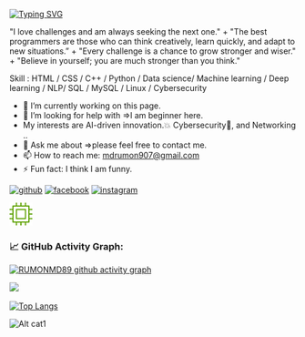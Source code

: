[![Typing SVG](https://readme-typing-svg.herokuapp.com?lines=Hi+there+%F0%9F%91%8B...;welcome+my+profile;+my+name+is+RUMON+MD;+you+can+also+call+me+RUMON;i+live+in+japan;I+love+challenges+and+am+always+seeking+the+next+one)](https://git.io/typing-svg)
  

"I love challenges and am always seeking the next one." + "The best programmers are those who can think creatively, learn quickly, and adapt to new situations.” + "Every challenge is a chance to grow stronger and wiser." + "Believe in yourself; you are much stronger than you think."

Skill : HTML / CSS / C++ / Python / Data science/ Machine learning / Deep learning / NLP/ SQL / MySQL / Linux / Cybersecurity

- 🔭 I’m currently working on this page. 
- 🤔 I’m looking for help with =>I am beginner here.
- My interests are AI-driven innovation.💥   Cybersecurity🔐, and Networking ..
- 💬 Ask me about =>please feel free to contact me.  
- 📫 How to reach me: mdrumon907@gmail.com 
- ⚡ Fun fact: I think I am funny.  


[<img src='https://cdn.jsdelivr.net/npm/simple-icons@3.0.1/icons/github.svg' alt='github' height='40' color = red>](https://github.com/https://github.com/RUMONMD89)  [<img src='https://cdn.jsdelivr.net/npm/simple-icons@3.0.1/icons/facebook.svg' alt='facebook' height='40'>](https://www.facebook.com/https://www.facebook.com/rumonh3)  [<img src='https://cdn.jsdelivr.net/npm/simple-icons@3.0.1/icons/instagram.svg' alt='instagram' height='40'>](https://www.instagram.com/https://www.instagram.com/rumon709//)  

<a href='https://docs.github.com/en/developers'><img src='https://raw.githubusercontent.com/acervenky/animated-github-badges/master/assets/devbadge.gif' width='40' height='40'></a> 


<!--   GitHub stats graph -->
### 📈 GitHub Activity Graph:
[![RUMONMD89 github activity graph](https://activity-graph.herokuapp.com/graph?username=RUMONMD89&theme=react-dark)](https://github.com/RUMONMD89/github-readme-activity-graph)

<!--Languages-->
 



<!--[![Top Langs](https://github-readme-stats.vercel.app/api/top-langs/?username=IngridAkeida&show_icons=true&theme=tokyonight)
](https://github.com/anuraghazra/github-readme-stats)-->

<img src="https://github-readme-streak-stats.herokuapp.com/?user=RUMONMD89&layout=compact&theme=tokyonight"></img>


[![Top Langs](https://github-readme-stats.vercel.app/api/top-langs/?username=RUMONMD89&layout=compact&theme=tokyonight)](https://github.com/anuraghazra/github-readme-stats) 

![Alt cat1](https://media.giphy.com/media/FcqKy4Kj7XOK0hCW4g/giphy.gif)
